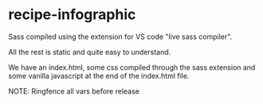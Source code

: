 # recipe-infographic

Sass compiled using the extension for VS code "live sass compiler".

All the rest is static and quite easy to understand. 

We have an index.html, some css compiled through the sass extension and some vanilla javascript at the end of the index.html file.

NOTE: Ringfence all vars before release